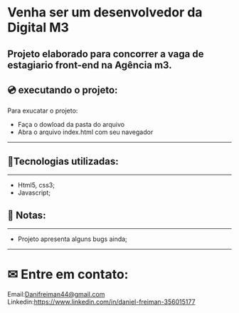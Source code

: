 # Venha ser um desenvolvedor da Digital M3

Projeto elaborado para concorrer a vaga de estagiario front-end na Agência m3.
----
## 💿 executando o projeto:
Para exucatar o projeto:
- Faça o dowload da pasta do arquivo
- Abra o arquivo index.html com seu navegador
----
## 🔧Tecnologias utilizadas:
----
- Html5, css3;
- Javascript;
## 🐞 Notas:
---
- Projeto apresenta alguns bugs ainda;
----

# ✉ Entre em contato:

Email:Danifreiman44@gmail.com
Linkedin:https://www.linkedin.com/in/daniel-freiman-356015177
